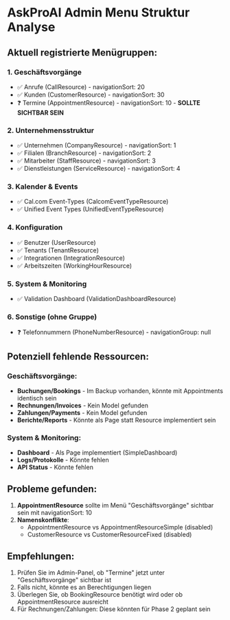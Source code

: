 # AskProAI Admin Menu Struktur Analyse

## Aktuell registrierte Menügruppen:

### 1. **Geschäftsvorgänge**
- ✅ Anrufe (CallResource) - navigationSort: 20
- ✅ Kunden (CustomerResource) - navigationSort: 30
- ❓ Termine (AppointmentResource) - navigationSort: 10 - **SOLLTE SICHTBAR SEIN**

### 2. **Unternehmensstruktur**
- ✅ Unternehmen (CompanyResource) - navigationSort: 1
- ✅ Filialen (BranchResource) - navigationSort: 2
- ✅ Mitarbeiter (StaffResource) - navigationSort: 3
- ✅ Dienstleistungen (ServiceResource) - navigationSort: 4

### 3. **Kalender & Events**
- ✅ Cal.com Event-Types (CalcomEventTypeResource)
- ✅ Unified Event Types (UnifiedEventTypeResource)

### 4. **Konfiguration**
- ✅ Benutzer (UserResource)
- ✅ Tenants (TenantResource)
- ✅ Integrationen (IntegrationResource)
- ✅ Arbeitszeiten (WorkingHourResource)

### 5. **System & Monitoring**
- ✅ Validation Dashboard (ValidationDashboardResource)

### 6. **Sonstige** (ohne Gruppe)
- ❓ Telefonnummern (PhoneNumberResource) - navigationGroup: null

## Potenziell fehlende Ressourcen:

### Geschäftsvorgänge:
- **Buchungen/Bookings** - Im Backup vorhanden, könnte mit Appointments identisch sein
- **Rechnungen/Invoices** - Kein Model gefunden
- **Zahlungen/Payments** - Kein Model gefunden
- **Berichte/Reports** - Könnte als Page statt Resource implementiert sein

### System & Monitoring:
- **Dashboard** - Als Page implementiert (SimpleDashboard)
- **Logs/Protokolle** - Könnte fehlen
- **API Status** - Könnte fehlen

## Probleme gefunden:

1. **AppointmentResource** sollte im Menü "Geschäftsvorgänge" sichtbar sein mit navigationSort: 10
2. **Namenskonflikte**: 
   - AppointmentResource vs AppointmentResourceSimple (disabled)
   - CustomerResource vs CustomerResourceFixed (disabled)

## Empfehlungen:

1. Prüfen Sie im Admin-Panel, ob "Termine" jetzt unter "Geschäftsvorgänge" sichtbar ist
2. Falls nicht, könnte es an Berechtigungen liegen
3. Überlegen Sie, ob BookingResource benötigt wird oder ob AppointmentResource ausreicht
4. Für Rechnungen/Zahlungen: Diese könnten für Phase 2 geplant sein